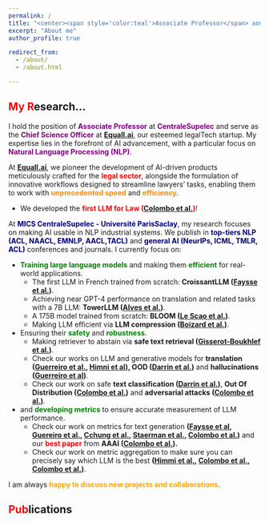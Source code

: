 ```yaml
---
permalink: / 
title: "<center><span style='color:teal'>Associate Professor</span> and Co-founder of <span style='color:red'>Equall.ai</span></center>"
excerpt: "About me"
author_profile: true

redirect_from:
  - /about/
  - /about.html

---
```



<span style="color:red">My R</span>esearch...
------
I hold the position of **<span style="color:purple">Associate Professor</span>** at **<span style="color:purple">CentraleSupelec</span>** and serve as the **<span style="color:purple">Chief Science Officer</span>** at **<span style="color:red">[Equall.ai](https://equall.ai/)</span>**, our esteemed legalTech startup. My expertise lies in the forefront of AI advancement, with a particular focus on **<span style="color:purple">Natural Language Processing (NLP)</span>**.

At **<span style="color:red">[Equall.ai](https://equall.ai/)</span>**, we pioneer the development of AI-driven products meticulously crafted for the <span style="color:red">**legal sector**</span>, alongside the formulation of innovative workflows designed to streamline lawyers’ tasks, enabling them to work with **<span style="color:darkorange">unprecedented speed</span>** and **<span style="color:darkorange">efficiency</span>**.

- We developed the <span style="color:red">**first LLM for Law ([Colombo et al.](https://arxiv.org/abs/2403.03883))**</span>!

At **<span style="color:navy">MICS CentraleSupelec - Université ParisSaclay</span>**, my research focuses on making AI usable in NLP industrial systems. We publish in **<span style="color:navy">top-tiers NLP (ACL, NAACL, EMNLP, AACL,TACL)</span>**  and **<span style="color:navy">general AI (NeurIPs, ICML, TMLR, ACL)</span>** conferences and journals. I currently focus on:
- <span style="color:green">**Training large language models**</span> and making them <span style="color:green">**efficient**</span> for real-world applications.
   - The first LLM in French trained from scratch: **CroissantLLM ([Faysse et al.](https://arxiv.org/pdf/2402.00786.pdf))**.
   - Achieving near GPT-4 performance on translation and related tasks with a 7B LLM: **TowerLLM ([Alves et al.](https://www.dataia.eu/actualites/announcing-tower-open-multilingual-llm-translation-related-tasks))**.
   - A 175B model trained from scratch: **BLOOM ([Le Scao et al.](https://arxiv.org/pdf/2211.05100.pdf))**.
   - Making LLM efficient via **LLM compression ([Boizard et al.](https://arxiv.org/abs/2402.12030))**.
- Ensuring their <span style="color:green">**safety**</span> and <span style="color:green">**robustness**</span>.
   - Making retriever to abstain via **safe text retrieval ([Gisserot-Boukhlef et al.](https://arxiv.org/abs/2402.12997))**.
   - Check our works on LLM and generative models for **translation ([Guerreiro et al.](https://direct.mit.edu/tacl/article/doi/10.1162/tacl_a_00615/118716), [Himni et al](https://arxiv.org/abs/2402.13331)), OOD ([Darrin et al.](https://arxiv.org/abs/2212.09171))** and **hallucinations ([Guerreiro et al](https://arxiv.org/abs/2212.09631))**.
   - Check our work on safe **text classification ([Darrin et al.](https://arxiv.org/abs/2302.09852))**, **Out Of Distribution ([Colombo et al.](https://proceedings.neurips.cc/paper_files/paper/2022/hash/70fa5df8e3300dc30bf19bee44a56155-Abstract-Conference.html))** and **adversarial attacks ([Colombo et al.](https://arxiv.org/abs/2310.14001))**.
- and <span style="color:green">**developing metrics**</span> to ensure accurate measurement of LLM performance.
   - Check our work on metrics for text generation **([Faysse et al](https://arxiv.org/abs/2310.14103), [Guereiro et al.](https://arxiv.org/abs/2310.10482), [Cchung et al.](https://arxiv.org/abs/2208.11646), [Staerman et al.](https://arxiv.org/abs/2103.12711), [Colombo et al.](https://arxiv.org/abs/2108.12463))** and our <span style="color:red">**best paper**</span> from **AAAI ([Colombo et al.](https://ojs.aaai.org/index.php/AAAI/article/view/21299)).**
   - Check our work on metric aggregation to make sure you can precisely say which LLM is the best **([Himmi et al.](https://arxiv.org/abs/2305.10284), [Colombo et al.](https://arxiv.org/abs/2208.14585), [Colombo et al.](https://proceedings.neurips.cc/paper_files/paper/2022/hash/ac4920f4085b5662133dd751493946a6-Abstract-Conference.html))**. 

I am always <span style="color:orange">**happy to discuss new projects and collaborations**</span>.

<span style="color:red">Pub</span>lications
------

<script src="https://bibbase.org/show?bib=https://dblp.org/pid/229/3167.bib&jsonp=1"></script>
